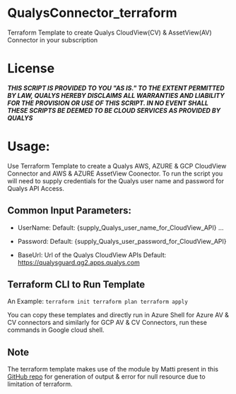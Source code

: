 # QualysConnector_terraform
Terraform Template to create Qualys CloudView(CV) & AssetView(AV) Connector in your subscription

# License
_**THIS SCRIPT IS PROVIDED TO YOU "AS IS."  TO THE EXTENT PERMITTED BY LAW, QUALYS HEREBY DISCLAIMS ALL WARRANTIES AND LIABILITY FOR THE PROVISION OR USE OF THIS SCRIPT.  IN NO EVENT SHALL THESE SCRIPTS BE DEEMED TO BE CLOUD SERVICES AS PROVIDED BY QUALYS**_

# Usage:
Use Terraform Template to create a Qualys AWS, AZURE & GCP CloudView Connector and AWS & AZURE AssetView Coonector. To run the script you will need to supply credentials for the Qualys user name and password for Qualys API Access.

## Common Input Parameters: 

* UserName: Default: {supply_Qualys_user_name_for_CloudView_API} ...

* Password: Default: {supply_Qualys_user_password_for_CloudView_API}

* BaseUrl: Url of the Qualys CloudView APIs  Default: https://qualysguard.qg2.apps.qualys.com 

## Terraform CLI to Run Template
An Example:
` terraform init
terraform plan
terraform apply `

You can copy these templates and directly run in Azure Shell for Azure AV & CV connectors and similarly for GCP AV & CV Connectors, run these commands in Google cloud shell.

## Note
The terraform template makes use of the module by Matti present in this [GitHub repo](https://github.com/matti/terraform-shell-resource) for generation of output & error for null resource due to limitation of terraform. 
